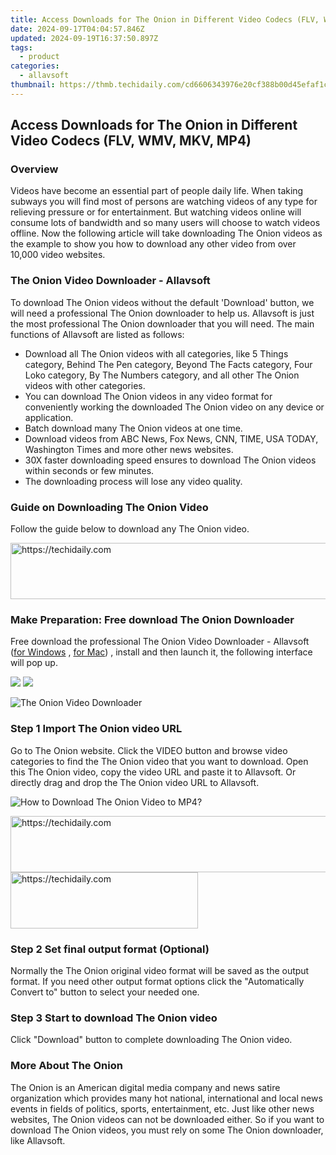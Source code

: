 ```yaml
---
title: Access Downloads for The Onion in Different Video Codecs (FLV, WMV, MKV, MP4)
date: 2024-09-17T04:04:57.846Z
updated: 2024-09-19T16:37:50.897Z
tags:
  - product
categories:
  - allavsoft
thumbnail: https://thmb.techidaily.com/cd6606343976e20cf388b00d45efaf1c0dc2657ac5579547b5483cbbe74bcc51.jpg
---
```


## Access Downloads for The Onion in Different Video Codecs (FLV, WMV, MKV, MP4)

### Overview

Videos have become an essential part of people daily life. When taking subways you will find most of persons are watching videos of any type for relieving pressure or for entertainment. But watching videos online will consume lots of bandwidth and so many users will choose to watch videos offline. Now the following article will take downloading The Onion videos as the example to show you how to download any other video from over 10,000 video websites.

### The Onion Video Downloader - Allavsoft

To download The Onion videos without the default 'Download' button, we will need a professional The Onion downloader to help us. Allavsoft is just the most professional The Onion downloader that you will need. The main functions of Allavsoft are listed as follows:

* Download all The Onion videos with all categories, like 5 Things category, Behind The Pen category, Beyond The Facts category, Four Loko category, By The Numbers category, and all other The Onion videos with other categories.
* You can download The Onion videos in any video format for conveniently working the downloaded The Onion video on any device or application.
* Batch download many The Onion videos at one time.
* Download videos from ABC News, Fox News, CNN, TIME, USA TODAY, Washington Times and more other news websites.
* 30X faster downloading speed ensures to download The Onion videos within seconds or few minutes.
* The downloading process will lose any video quality.

### Guide on Downloading The Onion Video

Follow the guide below to download any The Onion video.

<!-- affiliate ads begin -->
<a href="https://aligracehair.sjv.io/c/5597632/1938721/19272" target="_top" id="1938721">
  <img src="//a.impactradius-go.com/display-ad/19272-1938721" border="0" alt="https://techidaily.com" width="728" height="90"/>
</a>
<img height="0" width="0" src="https://aligracehair.sjv.io/i/5597632/1938721/19272" style="position:absolute;visibility:hidden;" border="0" />
<!-- affiliate ads end -->

### Make Preparation: Free download The Onion Downloader

Free download the professional The Onion Video Downloader - Allavsoft ([for Windows](https://tools.techidaily.com/allavsoft/products/) , [for Mac](https://tools.techidaily.com/allavsoft/products/)) , install and then launch it, the following interface will pop up.

[![](https://www.allavsoft.com/how-to/../images/how-to/free-download-win.jpg)](https://tools.techidaily.com/allavsoft/products/) [![](https://www.allavsoft.com/how-to/../images/how-to/free-download-mac.jpg)](https://tools.techidaily.com/allavsoft/products/)

![The Onion Video Downloader](https://www.allavsoft.com/how-to/../images/allavsoft/screen-shot-600.jpg)

### Step 1 Import The Onion video URL

Go to The Onion website. Click the VIDEO button and browse video categories to find the The Onion video that you want to download. Open this The Onion video, copy the video URL and paste it to Allavsoft. Or directly drag and drop the The Onion video URL to Allavsoft.

![How to Download The Onion Video to MP4?](https://www.allavsoft.com/how-to/../images/how-to/download-rtmp-video/download-rtmp-video.jpg)

<!-- affiliate ads begin -->
<a href="https://appsumo.8odi.net/c/5597632/2037346/7443" target="_top" id="2037346">
  <img src="//a.impactradius-go.com/display-ad/7443-2037346" border="0" alt="https://techidaily.com" width="728" height="90"/>
</a>
<img height="0" width="0" src="https://appsumo.8odi.net/i/5597632/2037346/7443" style="position:absolute;visibility:hidden;" border="0" />
<!-- affiliate ads end -->

<!-- affiliate ads begin -->
<a href="https://sentrypc.7eer.net/c/5597632/398449/3022" target="_top" id="398449">
  <img src="//a.impactradius-go.com/display-ad/3022-398449" border="0" alt="https://techidaily.com" width="300" height="90"/>
</a>
<img height="0" width="0" src="https://sentrypc.7eer.net/i/5597632/398449/3022" style="position:absolute;visibility:hidden;" border="0" />
<!-- affiliate ads end -->

### Step 2 Set final output format (Optional)

Normally the The Onion original video format will be saved as the output format. If you need other output format options click the "Automatically Convert to" button to select your needed one.

### Step 3 Start to download The Onion video

Click "Download" button to complete downloading The Onion video.

### More About The Onion

The Onion is an American digital media company and news satire organization which provides many hot national, international and local news events in fields of politics, sports, entertainment, etc. Just like other news websites, The Onion videos can not be downloaded either. So if you want to download The Onion videos, you must rely on some The Onion downloader, like Allavsoft.

<ins class="adsbygoogle"
     style="display:block"
     data-ad-format="autorelaxed"
     data-ad-client="ca-pub-7571918770474297"
     data-ad-slot="1223367746"></ins>

<ins class="adsbygoogle"
     style="display:block"
     data-ad-client="ca-pub-7571918770474297"
     data-ad-slot="8358498916"
     data-ad-format="auto"
     data-full-width-responsive="true"></ins>
